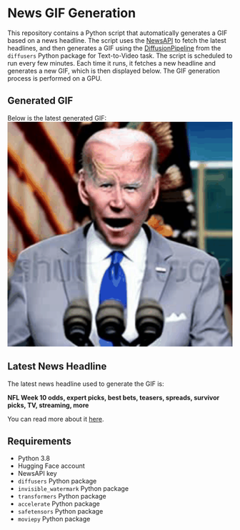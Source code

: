 # News GIF Generation
This repository contains a Python script that automatically generates a GIF based on a news headline. The script uses the [NewsAPI](https://newsapi.org/) to fetch the latest headlines, and then generates a GIF using the [DiffusionPipeline](https://github.com/huggingface/diffusers) from the `diffusers` Python package for Text-to-Video task.
The script is scheduled to run every few minutes. Each time it runs, it fetches a new headline and generates a new GIF, which is then displayed below. The GIF generation process is performed on a GPU.

## Generated GIF
Below is the latest generated GIF:
![Generated GIF](output.gif?raw=true&v=1699877599)

## Latest News Headline
The latest news headline used to generate the GIF is:

**NFL Week 10 odds, expert picks, best bets, teasers, spreads, survivor picks, TV, streaming, more**

You can read more about it [here](https://www.cbssports.com/nfl/news/nfl-week-10-odds-expert-picks-best-bets-teasers-spreads-survivor-picks-tv-streaming-more/).

## Requirements
- Python 3.8
- Hugging Face account
- NewsAPI key
- `diffusers` Python package
- `invisible_watermark` Python package
- `transformers` Python package
- `accelerate` Python package
- `safetensors` Python package
- `moviepy` Python package
